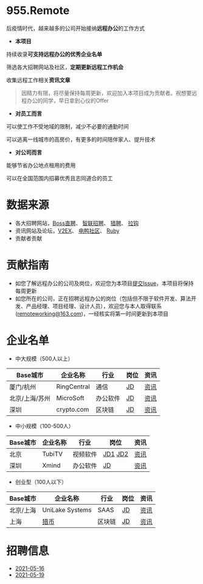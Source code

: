 # 955.Remote
后疫情时代，越来越多的公司开始接纳**远程办公**的工作方式

- **本项目**

持续收录**可支持远程办公的优秀企业名单**

筛选各大招聘网站及社区，**定期更新远程工作机会**

收集远程工作相关**资讯文章**
> 因精力有限，将尽量保持每周更新，欢迎加入本项目成为贡献者。祝想要远程办公的同学，早日拿到心仪的Offer

- **对员工而言**

可以使工作不受地域的限制，减少不必要的通勤时间

可以逃离一线城市的高房价，有更多的时间陪伴家人、提升技术

- **对公司而言**

能够节省办公地点租用的费用

可以在全国范围内招募优秀且志同道合的员工

# 数据来源
- 各大招聘网站，[Boss直聘](https://www.zhipin.com/?sid=sem_pz_bdpc_dasou_title)、
[智联招聘](https://www.zhaopin.com/)、
[猎聘](https://wow.liepin.com/)、
[拉钩](https://www.lagou.com/)
- 资讯网站及论坛，[V2EX](https://www.v2ex.com/)、
[电鸭社区](https://eleduck.com/categories/5/tags/0-0-19)、
[Ruby](https://ruby-china.org/jobs)
- 贡献者贡献

# 贡献指南
- 如您了解远程办公的公司及岗位，欢迎您为本项目[提交Issue](https://github.com/xiaochaohit/955.Remote/issues)，本项目将保持每周更新
- 如您所在的公司，正在招聘远程办公的岗位（包括但不限于软件开发、算法开发、产品经理、项目经理、设计人员），欢迎您与本人取得联系([remoteworking@163.com](remoteworking@163.com))，一经核实将第一时间更新到本项目

# 企业名单
- 中大规模（500人以上）

|Base城市|企业名称|行业|岗位|资讯|
|----|----|----|----|----|
|厦门/杭州|RingCentral|通信|[JD](https://m.zhipin.com/mpa/html/weijd/weijd-job/171d5e7fca20c9001nd62tW8GVVW?date8=20210514&sid=tosee_jd_984e876d1604462a1XR909u0GVI~)|[资讯](https://www.zhihu.com/question/342644820/answer/1514296990)|
|北京/上海/苏州|MicroSoft|办公软件|[JD](https://www.microsoft.com/zh-cn/ard/recruitment/)|[资讯](https://mp.weixin.qq.com/s/kefXtCEN2Qr3gr-PPJAtTQ)|
|深圳|crypto.com|区块链|[JD](https://ruby-china.org/topics/41281)|[资讯](https://crypto.com/about)|
- 中小规模（100-500人）

|Base城市|企业名称|行业|岗位|资讯|
|----|----|----|----|----|
|北京|TubiTV|视频软件|[JD1](https://ruby-china.org/topics/41190) [JD2](https://exp.newsmth.net/topic/36d0f03a47edd58a952242f45702e985)|[资讯](http://chinateam.tubi.tv/)|
|深圳|Xmind|办公软件|[JD](https://ruby-china.org/topics/41096)|[资讯](https://www.xmind.cn/joinus/)|

- 创业型（100人以下）

|Base城市|企业名称|行业|岗位|资讯|
|----|----|----|----|----|
|北京/上海|UniLake Systems|SAAS|[JD](https://ruby-china.org/topics/41236)|[资讯](https://vcxpe.com/market/project/90844.html)|
|上海|[猎币](https://liebi.com/)|区块链|[JD](https://yuancheng.work)|[资讯](https://liebi.com/)

# 招聘信息
- [2021-05-16](job/2021-05-16.md)
- [2021-05-19](job/2021-05-19.md)
